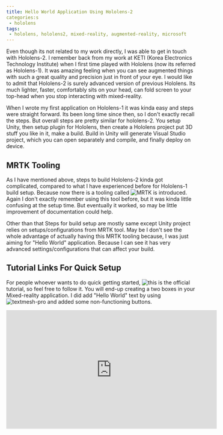 ```yaml
---
title: Hello World Application Using Hololens-2
categories:s
 - hololens
tags:
 - hololens, hololens2, mixed-reality, augmented-reality, microsoft
---
```


Even though its not related to my work directly, I was able to get in touch with Hololens-2. I remember back from my work at KETI (Korea Electronics Technology Institute) when I first time played with Hololens (now its referred as Hololens-1). It was amazing feeling when you can see augmented things with such a great quality and precision just in front of your eye. I would like to admit that Hololens-2 is surely advanced version of previous Hololens. Its much lighter, faster, comfortably sits on your head, can fold screen to your top-head when you stop interacting with mixed-reality. 

When I wrote my first application on Hololens-1 it was kinda easy and steps were straight forward. Its been long time since then, so I don't exactly recall the steps. But overall steps are pretty similar for hololens-2. You setup Unity, then setup plugin for Hololens, then create a Hololens project put 3D stuff you like in it, make a build. Build in Unity will generate Visual Studio project, which you can open separately and compile, and finally deploy on device. 

## MRTK Tooling

As I have mentioned above, steps to build Hololens-2 kinda got complicated, compared to what I have experienced before for Hololens-1 build setup. Because now there is a tooling called ![MRTK](https://docs.microsoft.com/en-us/windows/mixed-reality/mrtk-unity/mrtk2/?view=mrtkunity-2022-05) is introduced. Again I don't exactly remember using this tool before, but it was kinda little confusing at the setup time. But eventually it worked, so may be little improvement of documentation could help.

Other than that Steps for build setup are mostly same except Unity project relies on setups/configurations from MRTK tool. May be I don't see the whole advantage of actually having this MRTK tooling because, I was just aiming for "Hello World" application. Because I can see it has very advanced settings/configurations that can affect your build. 


## Tutorial Links For Quick Setup

For people whoever wants to do quick getting started, ![this](https://docs.microsoft.com/en-us/learn/paths/beginner-hololens-2-tutorials/) is the official tutorial, so feel free to follow it. You will end-up creating a two boxes in your Mixed-reality application. I did add "Hello World" text by using ![textmesh-pro](https://learn.unity.com/tutorial/working-with-textmesh-pro#) and added some non-functioning buttons.


<iframe width="560" height="315" src="https://www.youtube.com/embed/QE4DaXttXic" title="YouTube video player" frameborder="0" allow="accelerometer; autoplay; clipboard-write; encrypted-media; gyroscope; picture-in-picture" allowfullscreen></iframe>
